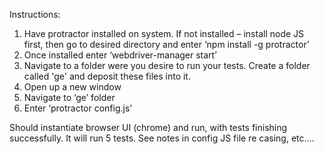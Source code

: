 Instructions:
1.	Have protractor installed on system.  If not installed – install node JS first, then go to desired directory and enter ‘npm install -g protractor’
2.	Once installed enter ‘webdriver-manager start’
3.	Navigate to a folder were you desire to run your tests.  Create a folder called 'ge' and deposit these files into it.
4.	Open up a new window
5.	Navigate to ‘ge’ folder
6.	Enter ‘protractor config.js’

Should instantiate browser UI (chrome) and run, with tests finishing successfully.  It will run 5 tests.
See notes in config JS file re casing, etc….
